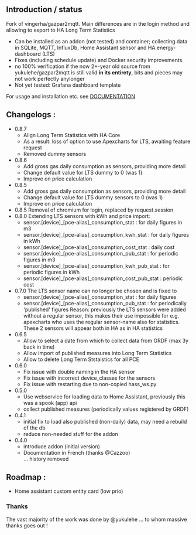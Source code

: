 ## Introduction / status
Fork of vingerha/gazpar2mqtt. Main differences are in the login method and allowing to export to HA Long Term Statistics
- Can be installed as an addon (not tested) and container; collecting data in SQLite, MQTT, InfluxDb, Home Assistant sensor and HA energy-dashboard (LTS)
- Fixes (including schedule update) and Docker security improvements.
- no 100% verification if the now 2+-year old source from yukulehe/gazpar2mqtt is still valid **in its entirety**, bits and pieces may not work perfectly anylonger
- Not yet tested: Grafana dashboard template

For usage and installation etc. see [DOCUMENTATION](https://github.com/vingerha/gazpar_2_mqtt/wiki/Home-fr-FR)

## Changelogs :
- 0.8.7
  - Align Long Term Statistics with HA Core
  - As a result: loss of option to use Apexcharts for LTS, awaiting feature request
  - Removed dummy sensors
- 0.8.6
  - Add gross gas daily consumption as sensors, providing more detail
  - Change default value for LTS dummy to 0 (was 1)
  - Improve on price calculation
- 0.8.5
  - Add gross gas daily consumption as sensors, providing more detail
  - Change default value for LTS dummy sensors to 0 (was 1)
  - Improve on price calculation
- 0.8.5
  Removal of chromium for login, replaced by request.session
- 0.8.0
  Extending LTS sensors with kWh and price import:
  - sensor.[device]_[pce-alias]_consumption_stat : for daily figures in m3
  - sensor.[device]_[pce-alias]_consumption_kwh_stat : for daily figures in kWh
  - sensor.[device]_[pce-alias]_consumption_cost_stat : daily cost
  - sensor.[device]_[pce-alias]_consumption_pub_stat : for periodic figures in m3
  - sensor.[device]_[pce-alias]_consumption_kwh_pub_stat : for periodic figures in kWh
  - sensor.[device]_[pce-alias]_consumption_cost_pub_stat : periodic cost
- 0.7.0 
  The LTS sensor name can no longer be chosen and is fixed to 
  - sensor.[device]_[pce-alias]_consumption_stat : for daily figures
  - sensor.[device]_[pce-alias]_consumption_pub_stat : for periodically 'published' figures 
  Reason: previously the LTS sensors were added without a regular sensor, this makes their use impossible for e.g. apexcharts who uses the regular sensor-name also for statistics.
  These 2 sensors will appear both in HA as in HA statistics
- 0.6.5
  - Allow to select a date from which to collect data from GRDF (max 3y back in time)
  - Allow import of published measures into Long Term Statistics
  - Allow to delete Long Term Ststaistics for all PCE
- 0.6.0
  - Fix issue with double naming in the HA sensor
  - Fix issue with incorrect device_classes for the sensors
  - Fix issue with restarting due to non-copied hass_ws.py
- 0.5.0
  - Use webservice for loading data to Home Assistant, previously this was a spook (app) api
  - collect published measures (periodically values registered by GRDF)
- 0.4.1
  - initial fix to load also published (non-daily) data, may need a rebuild of the db
  - reduce non-needed stuff for the addon
- 0.4.0
  - introduce addon (initial version)
  - Documentation in French (thanks @Cazzoo)  
... history removed
  
## Roadmap :

- Home assistant custom entity card (low prio)

### Thanks
The vast majority of the work was done by @yukulehe ... to whom massive thanks goes out !
